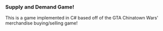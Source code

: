 ### Supply and Demand Game!

This is a game implemented in C# based off of the GTA Chinatown Wars' merchandise buying/selling game!
